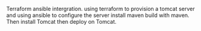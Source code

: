 Terraform ansible intergration. using terraform to provision a tomcat server and using ansible to configure the server install maven build with maven. Then install Tomcat then deploy on Tomcat.
